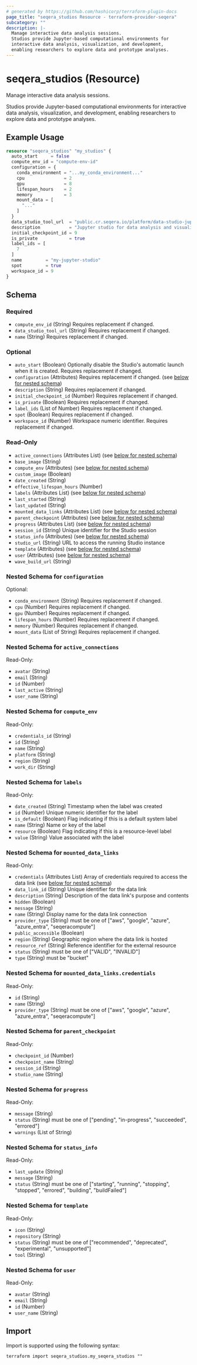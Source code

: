 ```yaml
---
# generated by https://github.com/hashicorp/terraform-plugin-docs
page_title: "seqera_studios Resource - terraform-provider-seqera"
subcategory: ""
description: |-
  Manage interactive data analysis sessions.
  Studios provide Jupyter-based computational environments for
  interactive data analysis, visualization, and development,
  enabling researchers to explore data and prototype analyses.
---
```


# seqera_studios (Resource)

Manage interactive data analysis sessions.

Studios provide Jupyter-based computational environments for
interactive data analysis, visualization, and development,
enabling researchers to explore data and prototype analyses.

## Example Usage

```terraform
resource "seqera_studios" "my_studios" {
  auto_start     = false
  compute_env_id = "compute-env-id"
  configuration = {
    conda_environment = "...my_conda_environment..."
    cpu               = 2
    gpu               = 8
    lifespan_hours    = 2
    memory            = 3
    mount_data = [
      "..."
    ]
  }
  data_studio_tool_url  = "public.cr.seqera.io/platform/data-studio-jupyter:4.2.5-0.8"
  description           = "Jupyter studio for data analysis and visualization"
  initial_checkpoint_id = 9
  is_private            = true
  label_ids = [
    7
  ]
  name         = "my-jupyter-studio"
  spot         = true
  workspace_id = 9
}
```

<!-- schema generated by tfplugindocs -->
## Schema

### Required

- `compute_env_id` (String) Requires replacement if changed.
- `data_studio_tool_url` (String) Requires replacement if changed.
- `name` (String) Requires replacement if changed.

### Optional

- `auto_start` (Boolean) Optionally disable the Studio's automatic launch when it is created. Requires replacement if changed.
- `configuration` (Attributes) Requires replacement if changed. (see [below for nested schema](#nestedatt--configuration))
- `description` (String) Requires replacement if changed.
- `initial_checkpoint_id` (Number) Requires replacement if changed.
- `is_private` (Boolean) Requires replacement if changed.
- `label_ids` (List of Number) Requires replacement if changed.
- `spot` (Boolean) Requires replacement if changed.
- `workspace_id` (Number) Workspace numeric identifier. Requires replacement if changed.

### Read-Only

- `active_connections` (Attributes List) (see [below for nested schema](#nestedatt--active_connections))
- `base_image` (String)
- `compute_env` (Attributes) (see [below for nested schema](#nestedatt--compute_env))
- `custom_image` (Boolean)
- `date_created` (String)
- `effective_lifespan_hours` (Number)
- `labels` (Attributes List) (see [below for nested schema](#nestedatt--labels))
- `last_started` (String)
- `last_updated` (String)
- `mounted_data_links` (Attributes List) (see [below for nested schema](#nestedatt--mounted_data_links))
- `parent_checkpoint` (Attributes) (see [below for nested schema](#nestedatt--parent_checkpoint))
- `progress` (Attributes List) (see [below for nested schema](#nestedatt--progress))
- `session_id` (String) Unique identifier for the Studio session
- `status_info` (Attributes) (see [below for nested schema](#nestedatt--status_info))
- `studio_url` (String) URL to access the running Studio instance
- `template` (Attributes) (see [below for nested schema](#nestedatt--template))
- `user` (Attributes) (see [below for nested schema](#nestedatt--user))
- `wave_build_url` (String)

<a id="nestedatt--configuration"></a>
### Nested Schema for `configuration`

Optional:

- `conda_environment` (String) Requires replacement if changed.
- `cpu` (Number) Requires replacement if changed.
- `gpu` (Number) Requires replacement if changed.
- `lifespan_hours` (Number) Requires replacement if changed.
- `memory` (Number) Requires replacement if changed.
- `mount_data` (List of String) Requires replacement if changed.


<a id="nestedatt--active_connections"></a>
### Nested Schema for `active_connections`

Read-Only:

- `avatar` (String)
- `email` (String)
- `id` (Number)
- `last_active` (String)
- `user_name` (String)


<a id="nestedatt--compute_env"></a>
### Nested Schema for `compute_env`

Read-Only:

- `credentials_id` (String)
- `id` (String)
- `name` (String)
- `platform` (String)
- `region` (String)
- `work_dir` (String)


<a id="nestedatt--labels"></a>
### Nested Schema for `labels`

Read-Only:

- `date_created` (String) Timestamp when the label was created
- `id` (Number) Unique numeric identifier for the label
- `is_default` (Boolean) Flag indicating if this is a default system label
- `name` (String) Name or key of the label
- `resource` (Boolean) Flag indicating if this is a resource-level label
- `value` (String) Value associated with the label


<a id="nestedatt--mounted_data_links"></a>
### Nested Schema for `mounted_data_links`

Read-Only:

- `credentials` (Attributes List) Array of credentials required to access the data link (see [below for nested schema](#nestedatt--mounted_data_links--credentials))
- `data_link_id` (String) Unique identifier for the data link
- `description` (String) Description of the data link's purpose and contents
- `hidden` (Boolean)
- `message` (String)
- `name` (String) Display name for the data link connection
- `provider_type` (String) must be one of ["aws", "google", "azure", "azure_entra", "seqeracompute"]
- `public_accessible` (Boolean)
- `region` (String) Geographic region where the data link is hosted
- `resource_ref` (String) Reference identifier for the external resource
- `status` (String) must be one of ["VALID", "INVALID"]
- `type` (String) must be "bucket"

<a id="nestedatt--mounted_data_links--credentials"></a>
### Nested Schema for `mounted_data_links.credentials`

Read-Only:

- `id` (String)
- `name` (String)
- `provider_type` (String) must be one of ["aws", "google", "azure", "azure_entra", "seqeracompute"]



<a id="nestedatt--parent_checkpoint"></a>
### Nested Schema for `parent_checkpoint`

Read-Only:

- `checkpoint_id` (Number)
- `checkpoint_name` (String)
- `session_id` (String)
- `studio_name` (String)


<a id="nestedatt--progress"></a>
### Nested Schema for `progress`

Read-Only:

- `message` (String)
- `status` (String) must be one of ["pending", "in-progress", "succeeded", "errored"]
- `warnings` (List of String)


<a id="nestedatt--status_info"></a>
### Nested Schema for `status_info`

Read-Only:

- `last_update` (String)
- `message` (String)
- `status` (String) must be one of ["starting", "running", "stopping", "stopped", "errored", "building", "buildFailed"]


<a id="nestedatt--template"></a>
### Nested Schema for `template`

Read-Only:

- `icon` (String)
- `repository` (String)
- `status` (String) must be one of ["recommended", "deprecated", "experimental", "unsupported"]
- `tool` (String)


<a id="nestedatt--user"></a>
### Nested Schema for `user`

Read-Only:

- `avatar` (String)
- `email` (String)
- `id` (Number)
- `user_name` (String)

## Import

Import is supported using the following syntax:

```shell
terraform import seqera_studios.my_seqera_studios ""
```
